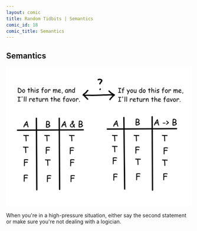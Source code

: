 ```yaml
---
layout: comic
title: Random Tidbits | Semantics
comic_id: 18
comic_title: Semantics
---
```


## Semantics

<img id="img18" src="/assets/images/18.png">

When you're in a high-pressure situation, either say the second statement or make sure you're not dealing with a logician.
